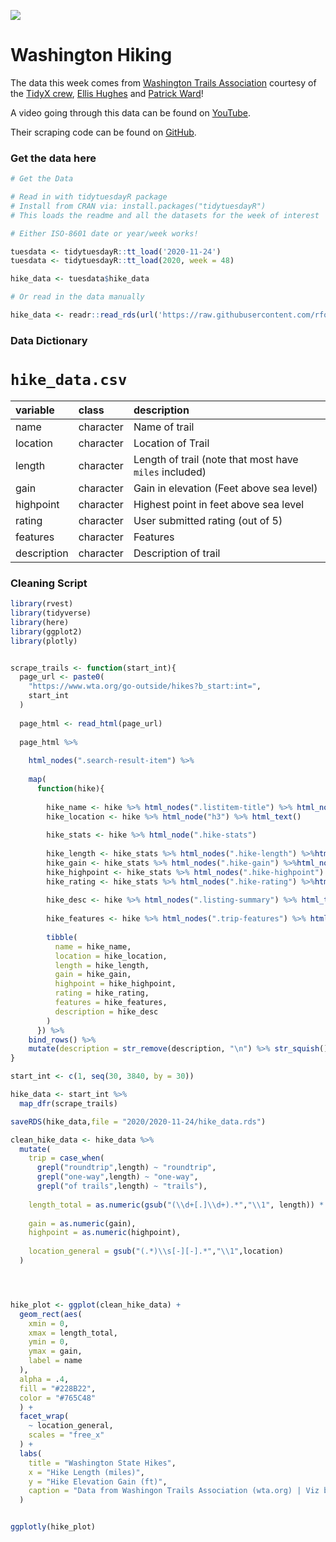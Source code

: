 ![](https://www.wildlandtrekking.com/img/homepicnorthcascades.jpg)

# Washington Hiking

The data this week comes from [Washington Trails Association](https://www.wta.org/go-outside/hikes?b_start:int=1) courtesy of the [TidyX crew](https://github.com/thebioengineer/TidyX/tree/master/TidyTuesday_Explained/035-Rectangles), [Ellis Hughes](https://twitter.com/Ellis_hughes) and [Patrick Ward](https://twitter.com/OSPpatrick)!

A video going through this data can be found on [YouTube](https://bit.ly/TidyX_Ep35).

Their scraping code can be found on [GitHub](https://github.com/thebioengineer/TidyX/blob/master/TidyTuesday_Explained/035-Rectangles/Washington-hikes.R).

### Get the data here

```r
# Get the Data

# Read in with tidytuesdayR package 
# Install from CRAN via: install.packages("tidytuesdayR")
# This loads the readme and all the datasets for the week of interest

# Either ISO-8601 date or year/week works!

tuesdata <- tidytuesdayR::tt_load('2020-11-24')
tuesdata <- tidytuesdayR::tt_load(2020, week = 48)

hike_data <- tuesdata$hike_data

# Or read in the data manually

hike_data <- readr::read_rds(url('https://raw.githubusercontent.com/rfordatascience/tidytuesday/main/data/2020/2020-11-24/hike_data.rds'))

```
### Data Dictionary

# `hike_data.csv`

|variable    |class     |description |
|:-----------|:---------|:-----------|
|name        |character | Name of trail |
|location    |character | Location of Trail |
|length      |character | Length of trail (note that most have ` miles` included) |
|gain        |character | Gain in elevation (Feet above sea level) |
|highpoint   |character | Highest point in feet above sea level |
|rating      |character | User submitted rating (out of 5) |
|features    |character | Features |
|description |character | Description of trail |

### Cleaning Script

```r
library(rvest)
library(tidyverse)
library(here)
library(ggplot2)
library(plotly)


scrape_trails <- function(start_int){
  page_url <- paste0(
    "https://www.wta.org/go-outside/hikes?b_start:int=",
    start_int
  )
  
  page_html <- read_html(page_url)
  
  page_html %>% 
    
    html_nodes(".search-result-item") %>% 
    
    map(
      function(hike){
        
        hike_name <- hike %>% html_nodes(".listitem-title") %>% html_nodes("span") %>%  html_text()
        hike_location <- hike %>% html_node("h3") %>% html_text()
        
        hike_stats <- hike %>% html_node(".hike-stats")
        
        hike_length <- hike_stats %>% html_nodes(".hike-length") %>%html_nodes("span") %>%  html_text()
        hike_gain <- hike_stats %>% html_nodes(".hike-gain") %>%html_nodes("span") %>%  html_text()
        hike_highpoint <- hike_stats %>% html_nodes(".hike-highpoint") %>%html_nodes("span") %>%  html_text()
        hike_rating <- hike_stats %>% html_nodes(".hike-rating") %>%html_nodes(".current-rating") %>%  html_text()
        
        hike_desc <- hike %>% html_nodes(".listing-summary") %>% html_text()
        
        hike_features <- hike %>% html_nodes(".trip-features") %>% html_nodes("img") %>% html_attr("title") %>% list()
        
        tibble(
          name = hike_name,
          location = hike_location,
          length = hike_length,
          gain = hike_gain,
          highpoint = hike_highpoint,
          rating = hike_rating,
          features = hike_features,
          description = hike_desc
        )
      }) %>% 
    bind_rows() %>% 
    mutate(description = str_remove(description, "\n") %>% str_squish())
}

start_int <- c(1, seq(30, 3840, by = 30))

hike_data <- start_int %>% 
  map_dfr(scrape_trails)

saveRDS(hike_data,file = "2020/2020-11-24/hike_data.rds")

clean_hike_data <- hike_data %>% 
  mutate(
    trip = case_when(
      grepl("roundtrip",length) ~ "roundtrip",
      grepl("one-way",length) ~ "one-way",
      grepl("of trails",length) ~ "trails"),
    
    length_total = as.numeric(gsub("(\\d+[.]\\d+).*","\\1", length)) * ((trip == "one-way") + 1),
    
    gain = as.numeric(gain),
    highpoint = as.numeric(highpoint),
    
    location_general = gsub("(.*)\\s[-][-].*","\\1",location)
  )




hike_plot <- ggplot(clean_hike_data) + 
  geom_rect(aes(
    xmin = 0,
    xmax = length_total,
    ymin = 0,
    ymax = gain,
    label = name
  ),
  alpha = .4,
  fill = "#228B22",
  color = "#765C48"
  ) + 
  facet_wrap(
    ~ location_general,
    scales = "free_x"
  ) +
  labs(
    title = "Washington State Hikes",
    x = "Hike Length (miles)",
    y = "Hike Elevation Gain (ft)",
    caption = "Data from Washingon Trails Association (wta.org) | Viz by @ellis_hughes"
  )


ggplotly(hike_plot)
```
